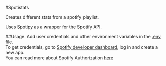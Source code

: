#Spotistats

Creates different stats from a spotify playlist.

Uses [Spotipy](https://github.com/plamere/spotipy) as a wrapper for the Spotify API.

##Usage.
Add user credentials and other environment variables in the [.env](.env) file.  
To get credentials, go to [Spotify developer dashboard](https://developer.spotify.com/dashboard/), log in and create a new app.  
You can read more about Spotify Authorization [here](https://developer.spotify.com/documentation/general/guides/authorization/)

